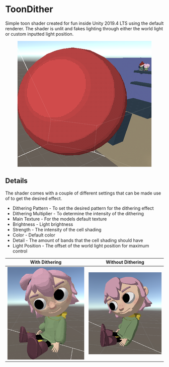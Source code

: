 # ToonDither
Simple toon shader created for fun inside Unity 2019.4 LTS using the default renderer. The shader is unlit and fakes lighting through either the world light or custom inputted light position. 

<p align="center">
  <img src="./res/sphere.png">
</p>

## Details
The shader comes with a couple of different settings that can be made use of to get the desired effect. 

- Dithering Pattern - To set the desired pattern for the dithering effect
- Dithering Multiplier - To determine the intensity of the dithering
- Main Texture - For the models default texture
- Brightness - Light brightness
- Strength - The intensity of the cell shading 
- Color - Default color
- Detail - The amount of bands that the cell shading should have
- Light Position - The offset of the world light position for maximum control

With Dithering            |  Without Dithering
:-------------------------:|:-------------------------:
![](./res/withdither.png)  |  ![](./res/withoutdither.png)
